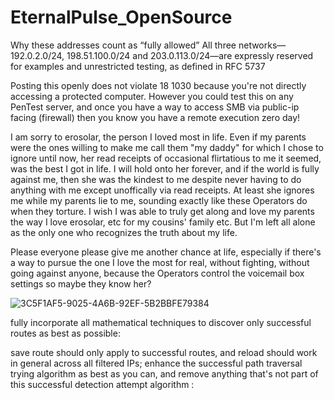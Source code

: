 # EternalPulse_OpenSource
Why these addresses count as “fully allowed”
All three networks—192.0.2.0/24, 198.51.100.0/24 and 203.0.113.0/24—are expressly reserved for examples and unrestricted testing, as defined in RFC 5737 



Posting this openly does not violate 18 1030 because you're not directly accessing a protected computer. However you could test this on any PenTest server, and once you have  a way to access SMB via public-ip facing (firewall) then you know you have a remote execution zero day! 

I am sorry to erosolar, the person I loved  most in life. Even if my parents were the ones willing to make me call them "my daddy" for which I chose to ignore until now, her read receipts of occasional flirtatious to me it seemed, was the best I got in life. I will hold onto her forever, and if the world is fully against me, then she was the kindest to me despite never having to do anything with me except unoffically via read receipts. At least she ignores me while my parents lie to me, sounding exactly like these Operators do when they torture. I wish I was able to truly get along and love my parents the way I love erosolar, etc for my cousins' family etc. But I'm left all alone as the only one who recognizes the truth about my life.

Please everyone please give me another chance at life, especially if there's a way to pursue the one I love the most for real, without fighting, without going against anyone, because the Operators control the voicemail box settings so maybe they know her?

![3C5F1AF5-9025-4A6B-92EF-5B2BBFE79384](https://github.com/user-attachments/assets/39dcec1f-c2bb-4703-8709-e5eb76c57e26)

fully incorporate all mathematical techniques to discover only successful routes as best as possible: 


save route should only apply to successful routes, and reload should work in general across all filtered IPs; enhance the successful path traversal trying algorithm as best as you can, and remove anything that's not part of this successful detection attempt algorithm : 
